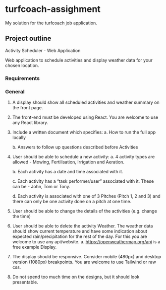 # turfcoach-assighment
My solution for the turfcoach job application.

## Project outline
Activity Scheduler - Web Application

Web application to schedule activities and display weather data for your chosen location. 

### Requirements
### General
1. A display should show all scheduled activities and weather summary on the front page.
2. The front-end must be developed using React. You are welcome to use any React library.
3. Include a written document which specifies:
   a. How to run the full app locally

   b. Answers to follow up questions described before Activities

4. User should be able to schedule a new activity:
   a. 4 activity types are allowed - Mowing, Fertilisation, Irrigation and Aeration.

   b. Each activity has a date and time associated with it.

   c. Each activity has a “task performer/user” associated with it. These can be - John, Tom or Tony.

   d. Each activity is associated with one of 3 Pitches (Pitch 1, 2 and 3) and there can only be one activity done on a pitch at one time.

5. User should be able to change the details of the activities (e.g. change the time)
   
6. User should be able to delete the activity Weather. The weather data should show current temperature and have some indication about expected rain/precipitation for the rest of the day. For this you are welcome to use any api/website.
  a. https://openweathermap.org/api is a free example Display.

1. The display should be responsive. Consider mobile (480px) and desktop version (1080px) breakpoints. You are welcome to use Tailwind or raw css.
   
2.  Do not spend too much time on the designs, but it should look presentable. 
